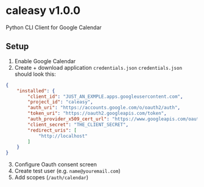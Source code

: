 # caleasy v1.0.0
Python CLI Client for Google Calendar

## Setup 
1. Enable Google Calendar
2. Create + download application `credentials.json`
`credentials.json` should look this: 
```json
{
    "installed": {
        "client_id": "JUST_AN_EXMPLE.apps.googleusercontent.com",
        "project_id": "caleasy",
        "auth_uri": "https://accounts.google.com/o/oauth2/auth",
        "token_uri": "https://oauth2.googleapis.com/token",
        "auth_provider_x509_cert_url": "https://www.googleapis.com/oauth2/v1/certs",
        "client_secret": "THE_CLIENT_SECRET",
        "redirect_uris": [
            "http://localhost"
        ]
    }
}
```
3. Configure Oauth consent screen
4. Create test user (e.g. `name@youremail.com`)
5. Add scopes (`/auth/calendar`)

